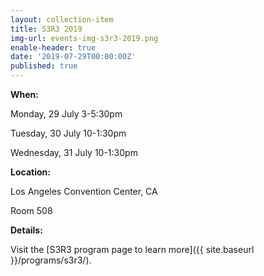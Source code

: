 ```yaml
---
layout: collection-item
title: S3R3 2019
img-url: events-img-s3r3-2019.png
enable-header: true
date: '2019-07-29T00:00:00Z'
published: true
---
```

**When:**

Monday, 29 July 3-5:30pm

Tuesday, 30 July 10-1:30pm

Wednesday, 31 July 10-1:30pm

**Location:** 

Los Angeles Convention Center, CA

Room 508

**Details:** 

Visit the [S3R3 program page to learn more]({{ site.baseurl }}/programs/s3r3/).

